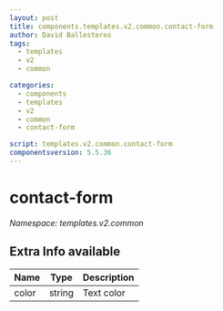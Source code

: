 ```yaml
---
layout: post
title: components.templates.v2.common.contact-form
author: David Ballesteros
tags:
  - templates
  - v2
  - common

categories:
  - components
  - templates
  - v2
  - common
  - contact-form

script: templates.v2.common.contact-form
componentsversion: 5.5.36
---
```

# contact-form

*Namespace: templates.v2.common*

## Extra Info available

| Name | Type | Description |
| --- | --- | --- |
| color | string | Text color |